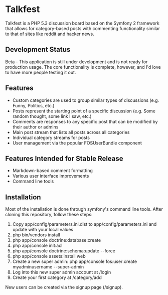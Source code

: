 Talkfest
==========

Talkfest is a PHP 5.3 discussion board based on the Symfony 2 framework that allows for category-based posts with commenting functionality similar to that of sites like reddit and hacker news.

## Development Status

Beta - This application is still under development and is not ready for production usage.  The core functionality is complete, however, and I'd love to have more people testing it out.

## Features

* Custom categories are used to group similar types of discussions (e.g. Funny, Politics, etc.)
* Posts represent the starting point of a specific discussion (e.g. Some random thought, some link I saw, etc.)
* Comments are responses to any specific post that can be modified by their author or admins
* Main post stream that lists all posts across all categories
* Individual category streams for posts
* User management via the popular FOSUserBundle component

## Features Intended for Stable Release

* Markdown-based comment formatting
* Various user interface improvements
* Command line tools

## Installation

Most of the installation is done through symfony's command line tools.  After cloning this repository, follow these steps:

1. Copy app/config/parameters.ini.dist to app/config/parameters.ini and update with your local values
2. php bin/vendors install
3. php app/console doctrine:database:create
4. php app/console init:acl
5. php app/console doctrine:schema:update --force
6. php app/console assets:install web
7. Create a new super admin: php app/console fos:user:create myadminusername --super-admin
8. Log into this new super admin account at /login
9. Create your first category at /category/add

New users can be created via the signup page (/signup).